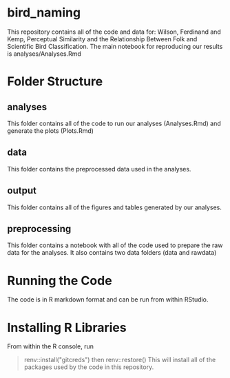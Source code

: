 # bird_naming

This repository contains all of the code and data for:
Wilson, Ferdinand and Kemp, Perceptual Similarity and the Relationship Between Folk and Scientific Bird Classification.
The main notebook for reproducing our results is analyses/Analyses.Rmd

# Folder Structure

## analyses
This folder contains all of the code to run our analyses (Analyses.Rmd) and generate the plots (Plots.Rmd)

## data
This folder contains the preprocessed data used in the analyses.

## output
This folder contains all of the figures and tables generated by our analyses.

## preprocessing
This folder contains a notebook with all of the code used to prepare the raw data for the analyses. It also contains two data folders (data and rawdata)

# Running the Code
The code is in R markdown format and can be run from within RStudio.

# Installing R Libraries
From within the R console, run
>renv::install("gitcreds")
then
>renv::restore()
This will install all of the packages used by the code in this repository.
